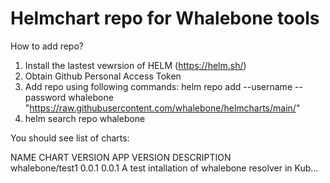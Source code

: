 # Helmchart repo for Whalebone tools

How to add repo?
1. Install the lastest vewrsion of HELM (https://helm.sh/)
2. Obtain Github Personal Access Token
3. Add repo using following commands:
  helm repo add --username <username> --password <token> whalebone "https://raw.githubusercontent.com/whalebone/helmcharts/main/"
4. helm search repo whalebone

  
  You should see list of charts:
  
  NAME           	CHART VERSION	APP VERSION	DESCRIPTION                                       
whalebone/test1	0.0.1        	0.0.1      	A test intallation of whalebone resolver in Kub...


 
  
